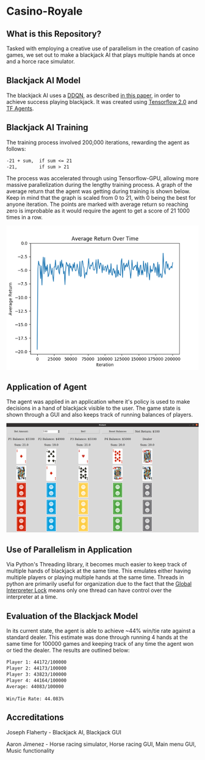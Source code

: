 # Casino-Royale
## What is this Repository?
Tasked with employing a creative use of parallelism in the creation of casino games, we set out to make a blackjack AI that 
plays multiple hands at once and a horce race simulator.

## Blackjack AI Model
The blackjack AI uses a [DDQN](https://en.wikipedia.org/wiki/Q-learning), as described [in this paper](https://arxiv.org/abs/1509.06461), in order to achieve success playing
blackjack. It was created using [Tensorflow 2.0](https://www.tensorflow.org/) and [TF Agents](https://github.com/tensorflow/agents). 

## Blackjack AI Training
The training process involved 200,000 iterations, rewarding the agent as follows: 
``` 
-21 + sum,  if sum <= 21
-21,        if sum > 21
```
The process was accelerated through using Tensorflow-GPU, allowing more massive parallelization during the lengthy training process. A graph of the average return that the agent was getting during training is shown below. Keep in mind that the graph is scaled from 0 to 21, with 0 being the best for anyone iteration. The points are marked with average return so reaching zero is improbable as it would require the agent to get a score of 21 1000 times in a row.

![Graph of Training](https://github.com/JFlaherty347/Casino-Royale/blob/master/Blackjack_AI/graphs/DDQN-FINAL-200k.png)

## Application of Agent
The agent was applied in an application where it's policy is used to make decisions in a hand of blackjack visible to the user. The game state is shown through a GUI and also keeps track of running balances of players.

![Image of Blackjack GUI](https://github.com/JFlaherty347/Casino-Royale/blob/master/Images/BlackjackGUI.png)

## Use of Parallelism in Application
Via Python's Threading library, it becomes much easier to keep track of multiple hands of blackjack at the same time. This emulates either having multiple players or playing multiple hands at the same time. Threads in python are primarily useful for organization due to the fact that the [Global Interpreter Lock](https://wiki.python.org/moin/GlobalInterpreterLock) means only one thread can have control over the interpreter at a time.

## Evaluation of the Blackjack Model
In its current state, the agent is able to achieve ~44% win/tie rate against a standard dealer. This estimate was done through running 4 hands at the same time for 100000 games and keeping track of any time the agent won or tied the dealer. The results are outlined below:
```
Player 1: 44172/100000
Player 2: 44173/100000
Player 3: 43823/100000
Player 4: 44164/100000
Average: 44083/100000

Win/Tie Rate: 44.083%
```

## Accreditations
Joseph Flaherty - Blackjack AI, Blackjack GUI

Aaron Jimenez - Horse racing simulator, Horse racing GUI, Main menu GUI, Music functionality
